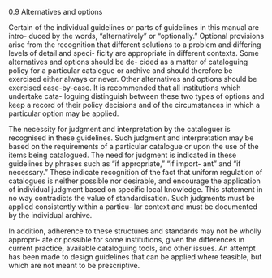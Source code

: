 0.9 Alternatives and options

Certain  of  the  individual  guidelines  or  parts  of  guidelines  in  this  manual  are  intro-
duced  by  the  words,  “alternatively”  or  “optionally.”  Optional  provisions  arise  from  the
recognition that different solutions to a problem and differing levels of detail and speci-
ficity are appropriate in different contexts. Some alternatives and options should be de-
cided as a matter of cataloguing policy for a particular catalogue or archive and should
therefore be exercised either always or never. Other alternatives and options should be
exercised case-by-case. It is recommended that all institutions which undertake cata-
loguing distinguish between these two types of options and keep a record of their policy
decisions and of the circumstances in which a particular option may be applied.

The  necessity  for  judgment  and  interpretation  by  the  cataloguer  is  recognised  in
these guidelines. Such judgment and interpretation may be based on the requirements
of a particular catalogue or upon the use of the items being catalogued. The need for
judgment is indicated in these guidelines by phrases such as “if appropriate,” “if import-
ant” and “if necessary.” These indicate recognition of the fact that uniform regulation of
catalogues is neither possible nor desirable, and encourage the application of individual
judgment based on specific local knowledge. This statement in no way contradicts the
value of standardisation. Such judgments must be applied consistently within a particu-
lar context and must be documented by the individual archive.

In addition, adherence to these structures and standards may not be wholly appropri-
ate or possible for some institutions, given the differences in current practice, available
cataloguing tools, and other issues. An attempt has been made to design guidelines that
can be applied where feasible, but which are not meant to be prescriptive.




